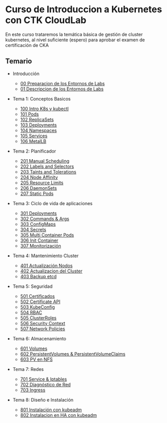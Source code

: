 # Curso de Introduccion a Kubernetes con CTK CloudLab

En este curso trataremos la temática básica de gestión de cluster kubernetes, al nivel suficiente (espero) para aprobar el examen de certificación de CKA

## Temario

  * Introducción
    * [00 Preparacion de los Entornos de Labs](doc/00_Preparacion_Entorno_Labs.md)
    * [01 Descripcion de los Entornos de Labs](doc/01_Descripcion_Entorno_Labs.md)

  * Tema 1: Conceptos Basicos
    * [100 Intro K8s y kubectl](Practicas/100_Intro_K8s_kubectl.md)
    * [101 Pods](Practicas/101_Pods.md)
    * [102 ReplicaSets](Practicas/102_ReplicaSets.md)
    * [103 Deployments](Practicas/103_Deployements.md)
    * [104 Namespaces](Practicas/104_Namespaces.md)
    * [105 Services](Practicas/105_Services.md)
    * [106 MetalLB](Practicas/106_MetalLB.md)

  * Tema 2: Planificador
    * [201 Manual Scheduling](Practicas/201_Manual_Scheduling.md)
    * [202 Labels and Selectors](Practicas/202_Labels_Selectors.md)
    * [203 Taints and Tolerations](Practicas/203_Taints_Tolerations.md)
    * [204 Node Affinity](Practicas/204_Node_Affinity.md)
    * [205 Resource Limits](Practicas/205_Resource_Limits.md)
    * [206 DaemonSets](Practicas/206_DaemonSets.md)
    * [207 Static Pods](Practicas/207_Static_Pods.md)

  * Tema 3: Ciclo de vida de aplicaciones
    * [301 Deployments](Practicas/301_Deployments.md)
    * [302 Commands & Args](Practicas/302_Commands_Args.md)
    * [303 ConfigMaps](Practicas/303_ConfigMaps.md)
    * [304 Secrets](Practicas/304_Secrets.md)
    * [305 Multi Container Pods](Practicas/305_Multi_Container.md)
    * [306 Init Container](Practicas/306_Init_Container.md)
    * [307 Monitorización](Practicas/307_Monitorizacion.md)

  * Tema 4: Mantenimiento Cluster
    * [401 Actualización Nodos](Practicas/401_Actualizacion_Nodos.md)
    * [402 Actualizacion del Cluster](Practicas/402_Actualizar_Cluster.md)
    * [403 Backup etcd](Practicas/403_Backup_etcd.md)

  * Tema 5: Seguridad
    * [501 Certificados](Practicas/501_Revisar_Certificados.md)
    * [502 Certificate API](Practicas/502_Certificate_API.md)
    * [503 KubeConfig](Practicas/503_KubeConfig.md)
    * [504 RBAC](Practicas/504_RBAC.md)
    * [505 ClusterRoles](Practicas/505_ClusterRoles.md)
    * [506 Security Context](Practicas/506_Security_Context.md)
    * [507 Network Policies](Practicas/507_Network_Policies.md)

  * Tema 6: Almacenamiento
    * [601 Volumes](Practicas/601_Volumes.md)
    * [602 PersistentVolumes & PersistentVolumeClaims](Practicas/602_PV_PVC.md)
    * [603 PV en NFS](Practicas/603_PV_NFS.md)

  * Tema 7: Redes
    * [701 Service & Iptables](Practicas/701_Service_iptables.md)
    * [702 Diagnóstico de Red](Practicas/702_DNS_Diagnostico_Red.md)
    * [703 Ingress](Practicas/703_Ingress.md)

  * Tema 8: Diseño e Instalación
    * [801 Instalación con kubeadm](Practicas/801_Instalacion_con_kubeadm.md)
    * [802 Instalacion en HA con kubeadm](Practicas/802_Instalacion_HA_kubeadm.md)

